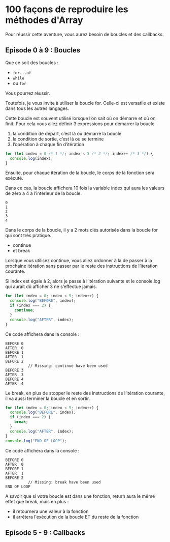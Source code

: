 # 100 façons de reproduire les méthodes d'Array

Pour réussir cette aventure, vous aurez besoin de boucles et des callbacks.

## Episode 0 à 9 : Boucles

Que ce soit des boucles :

- `for...of`
- `while`
- ou `for`

Vous pourrez réussir.

Toutefois, je vous invite à utiliser la boucle for. Celle-ci est versatile et existe dans tous les autres langages.

Cette boucle est souvent utilisé lorsque l’on sait où on démarre et où on finit.
Pour cela vous allez définir 3 expressions pour démarrer la boucle.

1. la condition de départ, c’est là où démarre la boucle
2. la condition de sortie, c’est là où se termine
3. l’opération à chaque fin d’itération

```js
for (let index = 0 /* 1 */; index < 5 /* 2 */; index++ /* 3 */) {
  console.log(index);
}
```

Ensuite, pour chaque itération de la boucle, le corps de la fonction sera exécuté.

Dans ce cas, la boucle affichera 10 fois la variable index qui aura les valeurs de zéro a 4 a l’intérieur de la boucle.

```
0
1
2
3
4
```

Dans le corps de la boucle, il y a 2 mots clés autorisés dans la boucle for qui sont très pratique.

- continue
- et break

Lorsque vous utilisez continue, vous allez ordonner à la de passer à la prochaine itération sans passer par le reste des instructions de l’iteration courante.

Si index est égale à 2, alors je passe à l’itération suivante et le console.log qui aurait dû afficher 3 ne s’effectue jamais.

```js
for (let index = 0; index < 5; index++) {
  console.log("BEFORE", index);
  if (index === 2) {
    continue;
  }
  console.log("AFTER", index);
}
```

Ce code affichera dans la console :

```
BEFORE 0
AFTER  0
BEFORE 1
AFTER  1
BEFORE 2
          // Missing: continue have been used
BEFORE 3
AFTER  3
BEFORE 4
AFTER  4
```

Le break, en plus de stopper le reste des instructions de l’itération courante, il va aussi terminer la boucle et en sortir.

```js
for (let index = 0; index < 5; index++) {
  console.log("BEFORE", index);
  if (index === 2) {
    break;
  }
  console.log("AFTER", index);
}
console.log("END OF LOOP");
```

Ce code affichera dans la console :

```
BEFORE 0
AFTER  0
BEFORE 1
AFTER  1
BEFORE 2
          // Missing: break have been used
END OF LOOP
```

A savoir que si votre boucle est dans une fonction, return aura le même effet que break, mais en plus :

- il retournera une valeur à la fonction
- il arrêtera l'exécution de la boucle ET du reste de la fonction

## Episode 5 - 9 : Callbacks
